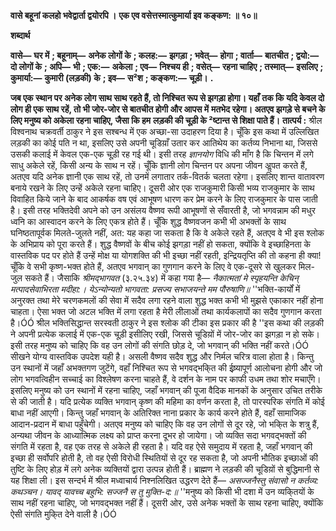 **वासे बहूनां कलहो भवेद्वार्ता द्वयोरपि ।** **एक एव वसेत्तस्मात्कुमार्या इव कङ्कण: ॥ १०॥** 

**शब्दार्थ** 

**वासे—** **घर में** **; बहूनाम्—** **अनेक लोगों के** **; कलह:—** **झगड़ा** **; भवेत्—** **होगा** **; वार्ता—** **बातचीत** **; द्वयो:—** **दो लोगों के** **; अपि—** **भी** **; एक:—** **अकेला** **; एव—** **निश्चय ही** **; वसेत्—** **रहना चाहिए** **; तस्मात्—** **इसलिए** **; कुमार्या:—** **कुमारी (लड़की) के** **; इव—** **स²श** **; कङ्कण:—** **चूड़ी।** **.** 

**जब एक स्थान पर अनेक लोग साथ साथ रहते हैं, तो निश्चित रूप से झगड़ा होगा। यहाँ** **तक कि यदि केवल दो लोग ही एक साथ रहें, तो भी जोर-जोर से बातचीत होगी और आपस में** **मतभेद रहेगा। अतएव झगड़े से बचने के लिए मनुष्य को अकेला रहना चाहिए, जैसा कि हम** **लड़की की चूड़ी के ²ष्टान्त से शिक्षा पाते हैं।** **तात्पर्य :** श्रील विश्वनाथ चक्रवर्ती ठाकुर ने इस सश्बन्ध में एक अच्छा-सा उदाहरण दिया है। चूँकि इस कथा में उल्लिखित लड़की का कोई पति न था, इसलिए उसे अपनी चूडिय़ाँ उतार कर आतिथेय का कर्तव्य निभाना था, जिससे उसकी कलाई में केवल एक-एक चूड़ी रह गई थी। इसी तरह *ज्ञानयोग* विधि की माँग है कि चिन्तन में लगे साधु अकेले रहें, किसी अन्य के साथ न रहें। चूँकि ज्ञानी लोग चिन्तन पर अपना जीवन अॢपत करते हैं, अतएव यदि अनेक ज्ञानी एक साथ रहें, तो उनमें लगातार तर्क-वितर्क चलता रहेगा। इसलिए शान्त वातावरण बनाये रखने के लिए उन्हें अकेले रहना चाहिए। दूसरी ओर एक राजकुमारी किसी भव्य राजकुमार के साथ विवाहित किये जाने के बाद आकर्षक वष एवं आभूषण धारण कर प्रेम करने के लिए राजकुमार के पास जाती है। इसी तरह भक्तिदेवी अपने को उन असंलय वैष्णव रूपी आभूषणों से सँवारती है, जो भगवन्नाम की मधुर ध्वनि का आस्वादन करने के लिए एकत्र होते हैं। चूँकि शुद्ध वैष्णवजन कभी भी अभक्तों के साथ घनिष्ठतापूर्वक मिलते-जुलते नहीं, अत: यह कहा जा सकता है कि वे अकेले रहते हैं, अतएव वे भी इस श्लोक के अभिप्राय को पूरा करते हैं। शुद्ध वैष्णवों के बीच कोई झगड़ा नहीं हो सकता, क्योंकि वे इच्छाहिनता के वास्तविक पद पर होते हैं उन्हें मोक्ष या योगशक्ति की भी इच्छा नहीं रहती, इन्द्रियतृप्ति की तो कहना ही क्या! चूँकि वे सभी कृष्ण-भक्त होते हैं, अतएव भगवान् का गुणगान करने के लिए वे एक-दूसरे से खुलकर मिल-जुल सकते हैं। जैसाकि *श्रीमद्भागवत* (३.२५.३४) में कहा गया है— *नैकात्मतां मे स्पृहयन्ति केचिन्* *मत्पादसेवाभिरता मदीहा:।* *येऽन्योन्यतो भागवता: प्रसज्य* *सभाजयन्ते मम पौरुषाणि॥* ''भक्ति-कार्यों में अनुरक्त तथा मेरे चरणकमलों की सेवा में सदैव लगा रहने वाला शुद्ध भक्त कभी भी मुझसे एकाकार नहीं होना चाहता। ऐसा भक्त जो अटल भक्ति में लगा रहता है मेरी लीलाओं तथा कार्यकलापों का सदैव गुणगान करता है।ÓÓ श्रील भक्तिसिद्धान्त सरस्वती ठाकुर ने इस श्लोक की टीका इस प्रकार की है ''इस कथा की लड़की ने अपनी प्रत्येक कलाई में एक-एक चूड़ी इसीलिए रखी, जिससे चूडिय़ों में जोर-जोर का झगड़ा न हो सके। इसी तरह मनुष्य को चाहिए कि वह उन लोगों की संगति छोड़ दे, जो भगवान् की भक्ति नहीं करते।ÓÓ सीखने योग्य वास्तविक उपदेश यही है। असली वैष्णव सदैव शुद्ध और निर्मल चरित्र वाला होता है। किन्तु उन स्थानों में जहाँ अभक्तगण जुटेंगे, वहाँ निश्चित रूप से भगवद्भकि्त की ईष्र्यापूर्ण आलोचना होगी और जो लोग भगवत्विहीन सच्चाई का विश्लेषण करना चाहते हैं, वे दर्शन के नाम पर काफी उधम तथा शोर मचाएँगे। इसलिए मनुष्य को उन स्थानों में रहना चाहिए, जहाँ भगवान् की पूजा वैदिक मानकों के अनुसार उचित तरीके से की जाती है। यदि प्रत्येक व्यक्ति भगवान् कृष्ण की महिमा का वर्णन करता है, तो पारस्परिक संगति में कोई बाधा नहीं आएगी। किन्तु जहाँ भगवान् के अतिरिक्त नाना प्रकार के कार्य करने होते हैं, वहाँ सामाजिक आदान-प्रदान में बाधा पहुँचेगी। अतएव मनुष्य को चाहिए कि वह उन लोगों से दूर रहे, जो भकि्त के शत्रु हैं, अन्यथा जीवन के आध्यात्मिक लक्ष्य को प्राप्त करना दूभर हो जायेगा। जो व्यक्ति सदा भगवद्भक्तों की संगति में रहता है, वह एक तरह से अकेले ही रहता है। यदि वह ऐसे समुदाय में रहता है, जहाँ भगवान् की इच्छा ही सर्वोपरि होती है, तो वह ऐसी विरोधी स्थितियों से दूर रह सकता है, जो अपनी भौतिक इच्छाओं की तुष्टि के लिए होड़ में लगे अनेक व्यक्तियों द्वारा उत्पन्न होती हैं। ब्राह्मण ने लड़की की चूडिय़ों से बुद्धिमानी से यह शिक्षा ली। इस सन्दर्भ में श्रील मध्वाचार्य निश्नलिखित उद्धरण देते हैं— *असज्जनैस्तु संवासो न कर्तव्य: कथञ्चन।* *यावद् यावच्च बहुभि: सज्जनै स तु मुक्ति-द:॥* ''मनुष्य को किसी भी दशा में उन व्यकि्तयों के साथ नहीं रहना चाहिए, जो भगवद्भक्त नहीं हैं। दूसरी ओर, उसे अनेक भक्तों के साथ रहना चाहिए, क्योंकि ऐसी संगति मुकि्त देने वाली है।ÓÓ  